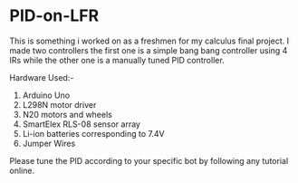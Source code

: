 # PID-on-LFR
This is something i worked on as a freshmen for my calculus final project. I made two controllers the first one is a simple bang bang controller using 4 IRs while the other one is a manually tuned PID controller.

Hardware Used:- 
  1) Arduino Uno
  2) L298N motor driver
  3) N20 motors and wheels
  4) SmartElex RLS-08 sensor array
  5) Li-ion batteries corresponding to 7.4V
  6) Jumper Wires

Please tune the PID according to your specific bot by following any tutorial online.
